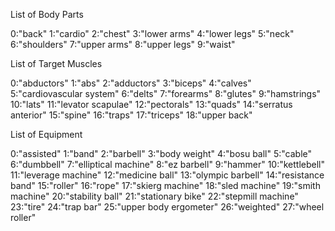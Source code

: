 List of Body Parts

0:"back"
1:"cardio"
2:"chest"
3:"lower arms"
4:"lower legs"
5:"neck"
6:"shoulders"
7:"upper arms"
8:"upper legs"
9:"waist"

List of Target Muscles

0:"abductors"
1:"abs"
2:"adductors"
3:"biceps"
4:"calves"
5:"cardiovascular system"
6:"delts"
7:"forearms"
8:"glutes"
9:"hamstrings"
10:"lats"
11:"levator scapulae"
12:"pectorals"
13:"quads"
14:"serratus anterior"
15:"spine"
16:"traps"
17:"triceps"
18:"upper back"

List of Equipment

0:"assisted"
1:"band"
2:"barbell"
3:"body weight"
4:"bosu ball"
5:"cable"
6:"dumbbell"
7:"elliptical machine"
8:"ez barbell"
9:"hammer"
10:"kettlebell"
11:"leverage machine"
12:"medicine ball"
13:"olympic barbell"
14:"resistance band"
15:"roller"
16:"rope"
17:"skierg machine"
18:"sled machine"
19:"smith machine"
20:"stability ball"
21:"stationary bike"
22:"stepmill machine"
23:"tire"
24:"trap bar"
25:"upper body ergometer"
26:"weighted"
27:"wheel roller"